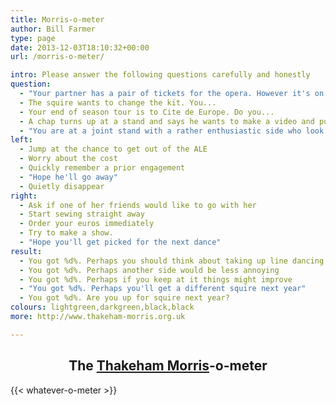 ```yaml
---
title: Morris-o-meter
author: Bill Farmer
type: page
date: 2013-12-03T18:10:32+00:00
url: /morris-o-meter/

intro: Please answer the following questions carefully and honestly
question:
  - "Your partner has a pair of tickets for the opera. However it's on the same weekend as your side's ALE. Do you..."
  - The squire wants to change the kit. You...
  - Your end of season tour is to Cite de Europe. Do you...
  - A chap turns up at a stand and says he wants to make a video and put it on YouTube. Do you...
  - "You are at a joint stand with a rather enthusiastic side who look as if they're going to carry on dancing for the rest of the evening. You..."
left:
  - Jump at the chance to get out of the ALE
  - Worry about the cost
  - Quickly remember a prior engagement
  - "Hope he'll go away"
  - Quietly disappear
right:
  - Ask if one of her friends would like to go with her
  - Start sewing straight away
  - Order your euros immediately
  - Try to make a show.
  - "Hope you'll get picked for the next dance"
result:
  - You got %d%. Perhaps you should think about taking up line dancing
  - You got %d%. Perhaps another side would be less annoying
  - You got %d%. Perhaps if you keep at it things might improve
  - "You got %d%. Perhaps you'll get a different squire next year"
  - You got %d%. Are you up for squire next year?
colours: lightgreen,darkgreen,black,black
more: http://www.thakeham-morris.org.uk

---
```


<h2 style="text-align: center;">
  <a id="meter"></a>The <a title="http://www.thakeham-morris.org.uk" href="http://www.thakeham-morris.org.uk" target="_blank">Thakeham Morris</a>-o-meter
</h2>

{{< whatever-o-meter >}}

